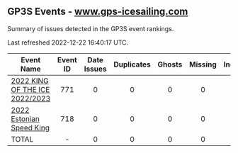 ## GP3S Events - www.gps-icesailing.com

Summary of issues detected in the GP3S event rankings.

Last refreshed 2022-12-22 16:40:17 UTC.

| Event Name | Event ID | Date Issues | Duplicates | Ghosts | Missing | Incorrect | Actions |
| ---------- | :------: | :---------: | :--------: | :----: | :-----: | :-------: | :-----: |
| [2022 KING OF THE ICE 2022/2023](771.md) | 771 | 0 | 0 | 0 | 0 | 0 | 0 |
| [2022 Estonian Speed King](718.md) | 718 | 0 | 0 | 0 | 0 | 0 | 0 |
| TOTAL | - | 0 | 0 | 0 | 0 | 0 | 0 |
